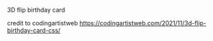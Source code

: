 3D flip birthday card


credit to codingartistweb https://codingartistweb.com/2021/11/3d-flip-birthday-card-css/
